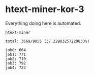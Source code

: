 # htext-miner-kor-3

Everything doing here is automated.

```
htext-miner

total: 3669/9855 (37.22983257229833%)

job0: 664
job1: 771
job2: 719
job3: 792
job4: 723
```